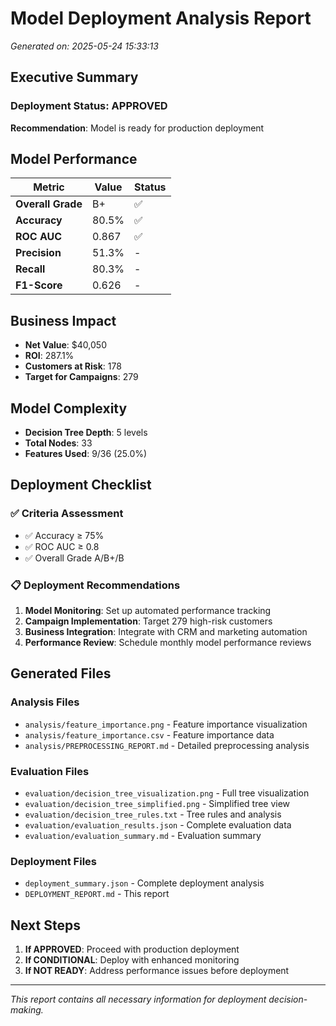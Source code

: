 # Model Deployment Analysis Report

*Generated on: 2025-05-24 15:33:13*

## Executive Summary

### Deployment Status: **APPROVED**
**Recommendation**: Model is ready for production deployment

## Model Performance

| Metric | Value | Status |
|--------|--------|--------|
| **Overall Grade** | B+ | ✅ |
| **Accuracy** | 80.5% | ✅ |
| **ROC AUC** | 0.867 | ✅ |
| **Precision** | 51.3% | - |
| **Recall** | 80.3% | - |
| **F1-Score** | 0.626 | - |

## Business Impact

- **Net Value**: $40,050
- **ROI**: 287.1%
- **Customers at Risk**: 178
- **Target for Campaigns**: 279

## Model Complexity

- **Decision Tree Depth**: 5 levels
- **Total Nodes**: 33
- **Features Used**: 9/36 (25.0%)

## Deployment Checklist

### ✅ Criteria Assessment
- ✅ Accuracy ≥ 75%
- ✅ ROC AUC ≥ 0.8
- ✅ Overall Grade A/B+/B

### 📋 Deployment Recommendations

1. **Model Monitoring**: Set up automated performance tracking
2. **Campaign Implementation**: Target 279 high-risk customers
3. **Business Integration**: Integrate with CRM and marketing automation
4. **Performance Review**: Schedule monthly model performance reviews

## Generated Files

### Analysis Files
- `analysis/feature_importance.png` - Feature importance visualization
- `analysis/feature_importance.csv` - Feature importance data
- `analysis/PREPROCESSING_REPORT.md` - Detailed preprocessing analysis

### Evaluation Files
- `evaluation/decision_tree_visualization.png` - Full tree visualization
- `evaluation/decision_tree_simplified.png` - Simplified tree view
- `evaluation/decision_tree_rules.txt` - Tree rules and analysis
- `evaluation/evaluation_results.json` - Complete evaluation data
- `evaluation/evaluation_summary.md` - Evaluation summary

### Deployment Files
- `deployment_summary.json` - Complete deployment analysis
- `DEPLOYMENT_REPORT.md` - This report

## Next Steps

1. **If APPROVED**: Proceed with production deployment
2. **If CONDITIONAL**: Deploy with enhanced monitoring
3. **If NOT READY**: Address performance issues before deployment

---
*This report contains all necessary information for deployment decision-making.*
